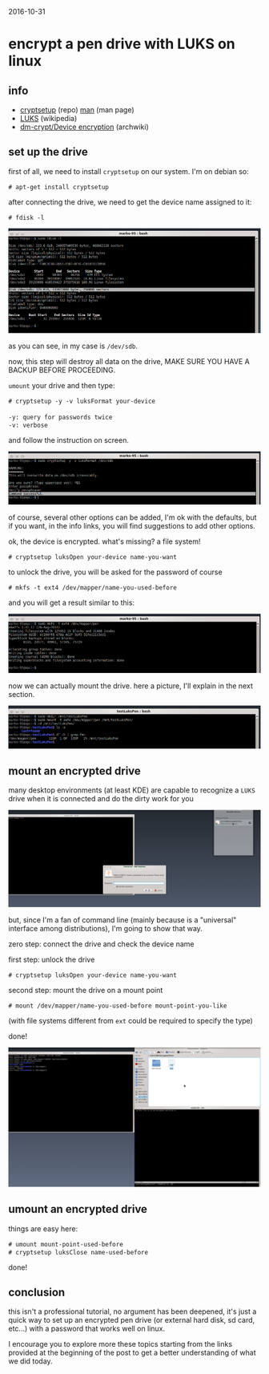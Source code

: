 2016-10-31

# encrypt a pen drive with LUKS on linux

## info

- [cryptsetup][1] (repo) [man][2] (man page)
- [LUKS][3] (wikipedia)
- [dm-crypt/Device encryption][4] (archwiki)

## set up the drive

first of all, we need to install `cryptsetup` on our system. I'm on debian so:

    # apt-get install cryptsetup

after connecting the drive, we need to get the device name assigned to it:

    # fdisk -l

![fdisk-l][5]

as you can see, in my case is `/dev/sdb`.

now, this step will destroy all data on the drive, MAKE SURE YOU HAVE A BACKUP
BEFORE PROCEEDING.

`umount` your drive and then type:

    # cryptsetup -y -v luksFormat your-device

    -y: query for passwords twice
    -v: verbose

and follow the instruction on screen.

![cryptsetup-luksFormat][6]

of course, several other options can be added, I'm ok with the defaults, but if
you want, in the info links, you will find suggestions to add other options.

ok, the device is encrypted. what's missing? a file system!

    # cryptsetup luksOpen your-device name-you-want

to unlock the drive, you will be asked for the password of course

    # mkfs -t ext4 /dev/mapper/name-you-used-before

and you will get a result similar to this:

![mkfs-t-ext4][7]

now we can actually mount the drive. here a picture, I'll explain in the next
section.

![mount-luks][8]

## mount an encrypted drive

many desktop environments (at least KDE) are capable to recognize a `LUKS` drive
when it is connected and do the dirty work for you

![kde-mount-luks][9]

but, since I'm a fan of command line (mainly because is a "universal" interface
among distributions), I'm going to show that way.

zero step: connect the drive and check the device name

first step: unlock the drive

    # cryptsetup luksOpen your-device name-you-want

second step: mount the drive on a mount point

    # mount /dev/mapper/name-you-used-before mount-point-you-like

(with file systems different from `ext` could be required to specify the type)

done!

![luks-summary][10]

## umount an encrypted drive

things are easy here:

    # umount mount-point-used-before
    # cryptsetup luksClose name-used-before

done!

## conclusion

this isn't a professional tutorial, no argument has been deepened, it's just a
quick way to set up an encrypted pen drive (or external hard disk, sd card,
etc...) with a password that works well on linux.

I encourage you to explore more these topics starting from the links provided at
the beginning of the post to get a better understanding of what we did today.

[1]: https://gitlab.com/cryptsetup/cryptsetup
[2]: https://linux.die.net/man/8/cryptsetup
[3]: https://en.wikipedia.org/wiki/Linux_Unified_Key_Setup
[4]: https://wiki.archlinux.org/index.php/Dm-crypt/Device_encryption

[5]: ../imgs/fdisk-l.png
[6]: ../imgs/cryptsetup-luksFormat.png
[7]: ../imgs/mkfs-t-ext4.png
[8]: ../imgs/mount-luks.png
[9]: ../imgs/kde-mount-luks.png
[10]: ../imgs/luks-summary.png
